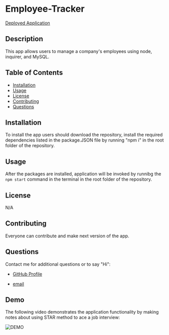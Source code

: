 # Employee-Tracker

[Deployed Application]()

## Description

This app allows users to manage a company's employees using node, inquirer, and MySQL.

## Table of Contents

- [Installation](#installation)
- [Usage](#usage)
- [License](#license)
- [Contributing](#contributing)
- [Questions](#questions)

## Installation

To install the app users should download the repository, install the required dependencies listed in the package.JSON file by running "npm i" in the root folder of the repository.

## Usage

After the packages are installed, application will be invoked by runnibg the `npm start` command in the terminal in the root folder of the repository.

## License

N/A

## Contributing

Everyone can contribute and make next version of the app.

## Questions

Contact me for additional questions or to say "Hi":

- [GitHub Profile](https://github.com/kiankovskaia)

- [email](mailto:kiankovskaia@gmail.com)

## Demo

The following video demonstrates the application functionality by making notes about using STAR method to ace a job interview:

![DEMO](demo.gif)